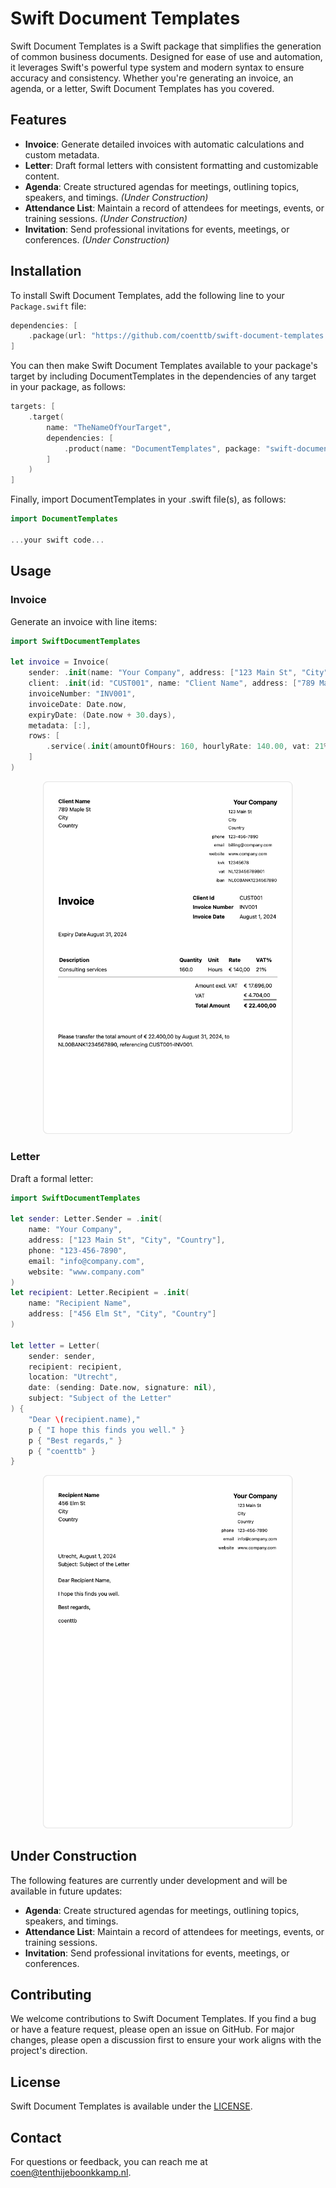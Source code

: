 # Swift Document Templates

Swift Document Templates is a Swift package that simplifies the generation of common business documents. Designed for ease of use and automation, it leverages Swift's powerful type system and modern syntax to ensure accuracy and consistency. Whether you're generating an invoice, an agenda, or a letter, Swift Document Templates has you covered.

## Features

- **Invoice**: Generate detailed invoices with automatic calculations and custom metadata.
- **Letter**: Draft formal letters with consistent formatting and customizable content.
- **Agenda**: Create structured agendas for meetings, outlining topics, speakers, and timings. *(Under Construction)*
- **Attendance List**: Maintain a record of attendees for meetings, events, or training sessions. *(Under Construction)*
- **Invitation**: Send professional invitations for events, meetings, or conferences. *(Under Construction)*

## Installation

To install Swift Document Templates, add the following line to your `Package.swift` file:

```swift
dependencies: [
    .package(url: "https://github.com/coenttb/swift-document-templates.git", from: "0.1.0")
]
```

You can then make Swift Document Templates available to your package's target by including DocumentTemplates in the dependencies of any target in your package, as follows:
```swift
targets: [
    .target(
        name: "TheNameOfYourTarget",
        dependencies: [
            .product(name: "DocumentTemplates", package: "swift-document-templates")
        ]
    )
]
```

Finally, import DocumentTemplates in your .swift file(s), as follows:
```swift
import DocumentTemplates

...your swift code...
```

## Usage

### Invoice

Generate an invoice with line items:

```swift
import SwiftDocumentTemplates

let invoice = Invoice(
    sender: .init(name: "Your Company", address: ["123 Main St", "City", "Country"], phone: "123-456-7890", email: "billing@company.com", website: "www.company.com", kvk: "12345678", btw: "NL123456789B01", iban: "NL00BANK1234567890"),
    client: .init(id: "CUST001", name: "Client Name", address: ["789 Maple St", "City", "Country"]),
    invoiceNumber: "INV001",
    invoiceDate: Date.now,
    expiryDate: (Date.now + 30.days),
    metadata: [:],
    rows: [
        .service(.init(amountOfHours: 160, hourlyRate: 140.00, vat: 21%, description: "Consulting services"))
    ]
)
```

<p align="center">
    <img src="Images/invoice.png" width="400" max-width="90%" alt="Invoice" />
</p>

### Letter

Draft a formal letter:

```swift
import SwiftDocumentTemplates

let sender: Letter.Sender = .init(
    name: "Your Company",
    address: ["123 Main St", "City", "Country"],
    phone: "123-456-7890",
    email: "info@company.com",
    website: "www.company.com"
)
let recipient: Letter.Recipient = .init(
    name: "Recipient Name",
    address: ["456 Elm St", "City", "Country"]
)

let letter = Letter(
    sender: sender,
    recipient: recipient,
    location: "Utrecht",
    date: (sending: Date.now, signature: nil),
    subject: "Subject of the Letter"
) {
    "Dear \(recipient.name),"
    p { "I hope this finds you well." }
    p { "Best regards," }
    p { "coenttb" }
}
```

<p align="center">
    <img src="Images/letter.png" width="400" max-width="90%" alt="Letter" />
</p>

## Under Construction

The following features are currently under development and will be available in future updates:

- **Agenda**: Create structured agendas for meetings, outlining topics, speakers, and timings.
- **Attendance List**: Maintain a record of attendees for meetings, events, or training sessions.
- **Invitation**: Send professional invitations for events, meetings, or conferences.

## Contributing

We welcome contributions to Swift Document Templates. If you find a bug or have a feature request, please open an issue on GitHub. For major changes, please open a discussion first to ensure your work aligns with the project's direction.

## License

Swift Document Templates is available under the [LICENSE](LICENSE).

## Contact

For questions or feedback, you can reach me at coen@tenthijeboonkkamp.nl.
